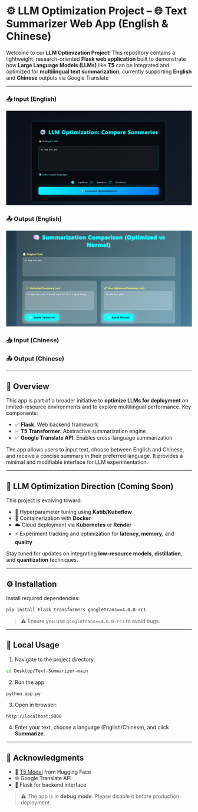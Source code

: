 # ⚙️ LLM Optimization Project – 🌐 Text Summarizer Web App (English & Chinese)

Welcome to our **LLM Optimization Project**! This repository contains a lightweight, research-oriented **Flask web application** built to demonstrate how **Large Language Models (LLMs)** like **T5** can be integrated and optimized for **multilingual text summarization**, currently supporting **English** and **Chinese** outputs via Google Translate

---

### 📥 Input (English)

![Input Screenshot](assets/input.png)

### 📤 Output (English)

![Output Screenshot](assets/output.png)

### 📥 Input (Chinese)

<!-- Add screenshot or example text here -->

### 📤 Output (Chinese)

<!-- Add screenshot or example text here -->

---

## 🧠 Overview

This app is part of a broader initiative to **optimize LLMs for deployment** on limited-resource environments and to explore multilingual performance. Key components:

* ✅ **Flask**: Web backend framework
* ✅ **T5 Transformer**: Abstractive summarization engine
* ✅ **Google Translate API**: Enables cross-language summarization

The app allows users to input text, choose between English and Chinese, and receive a concise summary in their preferred language. It provides a minimal and modifiable interface for LLM experimentation.

---

## 🔬 LLM Optimization Direction (Coming Soon)

This project is evolving toward:

* 🧪 Hyperparameter tuning using **Katib/Kubeflow**
* 🐳 Containerization with **Docker**
* ☁️ Cloud deployment via **Kubernetes** or **Render**
* ⚡ Experiment tracking and optimization for **latency, memory**, and **quality**

Stay tuned for updates on integrating **low-resource models**, **distillation**, and **quantization** techniques.

---

## ⚙️ Installation

Install required dependencies:

```bash
pip install Flask transformers googletrans==4.0.0-rc1
````

> ⚠️ Ensure you use `googletrans==4.0.0-rc1` to avoid bugs.

---

## 🚀 Local Usage

1. Navigate to the project directory:

```bash
cd Desktop/Text-Summarizer-main
```

2. Run the app:

```bash
python app.py
```

3. Open in browser:

```
http://localhost:5000
```

4. Enter your text, choose a language (English/Chinese), and click **Summarize**.

---

## 🙏 Acknowledgments

* 🤖 [T5 Model](https://huggingface.co/t5-small) from Hugging Face
* 🌐 Google Translate API
* 🧪 Flask for backend interface

> ⚠️ The app is in **debug mode**. Please disable it before production deployment.

